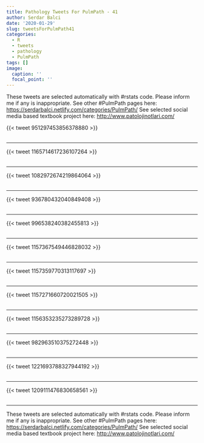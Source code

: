 ```yaml
---
title: Pathology Tweets For PulmPath - 41
author: Serdar Balci
date: '2020-01-29'
slug: tweetsForPulmPath41
categories:
  - R
  - tweets
  - pathology
  - PulmPath
tags: []
image:
  caption: ''
  focal_point: ''
---
```



These tweets are selected automatically with #rstats code. Please inform me if any is inappropriate.
See other #PulmPath pages here: https://serdarbalci.netlify.com/categories/PulmPath/ 
See selected social media based textbook project here: http://www.patolojinotlari.com/

{{< tweet 951297453856378880 >}}
<br>
<br>
<hr>
{{< tweet 1165714617236107264 >}}
<br>
<br>
<hr>
{{< tweet 1082972674219864064 >}}
<br>
<br>
<hr>
{{< tweet 936780432040849408 >}}
<br>
<br>
<hr>
{{< tweet 996538240382455813 >}}
<br>
<br>
<hr>
{{< tweet 1157367549446828032 >}}
<br>
<br>
<hr>
{{< tweet 1157359770313117697 >}}
<br>
<br>
<hr>
{{< tweet 1157271660720021505 >}}
<br>
<br>
<hr>
{{< tweet 1156353235273289728 >}}
<br>
<br>
<hr>
{{< tweet 982963510375272448 >}}
<br>
<br>
<hr>
{{< tweet 1221693788327944192 >}}
<br>
<br>
<hr>
{{< tweet 1209111476830658561 >}}
<br>
<br>
<hr>


These tweets are selected automatically with #rstats code. Please inform me if any is inappropriate.
See other #PulmPath pages here: https://serdarbalci.netlify.com/categories/PulmPath/ 
See selected social media based textbook project here: http://www.patolojinotlari.com/
